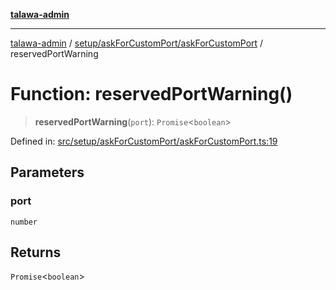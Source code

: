 [**talawa-admin**](../../../../README.md)

***

[talawa-admin](../../../../README.md) / [setup/askForCustomPort/askForCustomPort](../README.md) / reservedPortWarning

# Function: reservedPortWarning()

> **reservedPortWarning**(`port`): `Promise`\<`boolean`\>

Defined in: [src/setup/askForCustomPort/askForCustomPort.ts:19](https://github.com/gautam-divyanshu/talawa-admin/blob/2490b2ea9583ec972ca984b1d93932def1c9f92b/src/setup/askForCustomPort/askForCustomPort.ts#L19)

## Parameters

### port

`number`

## Returns

`Promise`\<`boolean`\>
